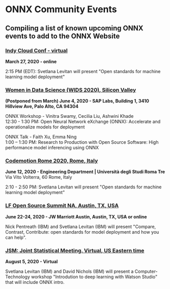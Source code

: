 # ONNX Community Events
## Compiling a list of known upcoming ONNX events to add to the ONNX Website

### [Indy Cloud Conf - virtual](https://2020.indycloudconf.com/schedule/)
**March 27, 2020 - online**

2:15 PM (EDT): Svetlana Levitan will present "Open standards for machine learning model deployment"

### [Women in Data Science (WIDS 2020), Silicon Valley](https://events.sap.com/us/wids-2020-sv/en/home)
**(Postponed from March) June 4, 2020 - SAP Labs, Building 1, 3410 Hillview Ave, Palo Alto, CA 94304**

ONNX Workshop - Vinitra Swamy, Cecilia Liu, Ashwini Khade  
12:30 - 1:30 PM: Open Neural Network eXchange (ONNX): Accelerate and operationalize models for deployment

ONNX Talk - Faith Xu, Emma Ning  
1:00 – 1:30 PM: Research to Production with Open Source Software: High performance model inferencing using ONNX


### [Codemotion Rome 2020, Rome, Italy](https://events.codemotion.com/conferences/rome/2020/agenda/12-June/)
**June 12, 2020 - Engineering Department | Università degli Studi Roma Tre** 
Via Vito Volterra, 60  Rome, Italy

2:10 - 2:50 PM: Svetlana Levitan will present "Open standards for machine learning model deployment"


### [LF Open Source Summit NA, Austin, TX, USA](https://events.linuxfoundation.org/open-source-summit-north-america/)
**June 22-24, 2020 - JW Marriott Austin, Austin, TX, USA or online**

Nick Pentreath (IBM) and Svetlana Levitan (IBM) will present "Compare, Contrast, Contribute: open 
standards for model deployment and how you can help".


### [JSM: Joint Statistical Meeting. Virtual, US Eastern time](https://ww2.amstat.org/meetings/jsm/2020/)
**August 5, 2020 - Virtual**

Svetlana Levitan (IBM) and David Nichols (IBM) will present a Computer-Technology workshop
"Introdution to deep learning with Watson Studio" that will include ONNX intro.


